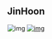 <div align=center>
  
  ## JinHoon
  
  ![img](https://img.shields.io/badge/Blog-181717?style=flat-round&logo=Github&logoColor=white)
  [![img](https://img.shields.io/badge/Mail-F7DF1E?style=flat-round&logo=Gmail&logoColor=white)](mailto:begreat@kakao.com) 
  
  
  
</div>
